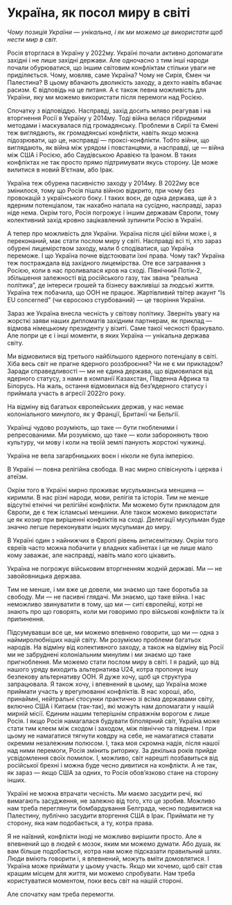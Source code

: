 # Україна, як посол миру в світі

_Чому позиція України — унікальна, і як ми можемо це використати щоб нести мир в світ._

Росія вторглася в Україну у 2022му.
Україні почали активно допомагати західні і не лише західні держави.
Але одночасно з тим інші народи почали обурюватися, що іншим світовим конфліктам стільки уваги не приділяється.
Чому, мовляв, саме Україна?
Чому не Сирія, Ємен чи Палестина?
В цьому вбачають дволикість заходу, а дехто навіть вбачає расизм.
Є відповідь на це питаня.
А є також певна можливість для України, яку ми можемо використати після перемоги над Росією.

Спочатку з відповіддю.
Насправді, захід досить мляво реагував і на вторгнення Росії в Україну у 2014му.
Тоді війна велася гібридними методами і маскувалася під громадянську.
Проблеми в Сирії та Ємені теж виглядають, як громадянські конфлікти, навіть якщо можна підозрювати, що це, насправді — проксі-конфлікти.
Тобто війни, що виглядають, як війна між урядом і повстанцями, а насправді, це — війна між США і Росією, або Саудівською Аравією та Іраном.
В таких конфліктах не так просто прямо підтримувати якусь сторону.
Це може вилитися в новий В’єтнам, або Ірак.

Україна теж обурена пасивністю заходу у 2014му.
В 2022му все змінилося, тому що Росія пішла війною відкрито, при чому без провокацій з українського боку.
І таких воєн, де одна держава, ще й з ядерним потенціалом, так нахабно напала на сусідню, насправді, зараз ніде нема.
Окрім того, Росія погрожує і іншим державам Європи, тому колективний захід кровно зацікавлений зупинити Росію в Україні.

А тепер про можливість для України.
Україна після цієї війни може і, я переконаний, має стати послом миру у світі.
Насправді всі ті, хто зараз обурені лицемірством заходу, мали б сподіватися, що Україна переможе.
І що Україна почне відстоювати їхні права.
Чому так?
Україна теж постраждала від західного лицемірства.
Оте все загравання з Росією, коли в нас проливалася кров на сході.
Північний Потік-2, збільшення залежності від російського газу, так звана “реальна політика”, де інтереси грошей та бізнесу важливіші за людські життя.
Україна теж побачила, що ООН не працює.
Жартівливий твітер акаунт “Is EU concerned” (чи євросоюз стурбований) — це творіння України.

Зараз же Україна внесла чесність у світову політику.
Зверніть увагу на жорсткі заяви наших дипломатів західним партнерам, як приклад — відмова німецькому президенту у візиті.
Саме такої чесності бракувало.
Але попри це є і інші моменти, в яких Україна — унікальна держава світу.

Ми відмовилися від третього найбільшого ядерного потенціалу в світі.
Хіба весь світ не прагне ядерного роззброєння?
Чи не є ми прикладом?
Заради справедливості — ми не єдина держава, що відмовилася від ядерного статусу, з нами в компанії Казахстан, Південна Африка та Білорусь.
На жаль, остання відмовилася від без’ядерного статусу і приймала участь в агресії 2022го року.

На відміну від багатьох європейських держав, у нас немає колоніального минулого, як у Франції, Британії чи Бельгії.

Українці чудово розуміють, що таке — бути гнобленими і репресованими.
Ми розуміємо, що таке — коли забороняють твою культуру, чи мову і коли на твоїй землі панують жорстокі чужинці.

Україна не вела загарбницьких воєн і ніколи не була імперією.

В Україні — повна релігійна свобода.
В нас мирно співіснують і церква і атеїзм.

Окрім того в Україні мирно проживає мусульманська меншина — киримли.
В нас різні народи, мови, релігія та історія.
Тим не менше відсутні етнічні чи релігійні конфлікти.
Ми можемо бути прикладом для Європи, де є теж ісламські меншини.
Але також можемо використати це як козир при вирішенні конфліктів на сході.
Делегації мусульман буде значно легше переконувати інших мусульман до миру.

В Україні один з найнижчих в Європі рівень антисемітизму.
Окрім того євреїв часто можна побачити у владних кабінетах і це не лише мало кому заважає, але насправді, навіть мало кого цікавить.

Україна не погрожує військовим вторгненням жодній державі.
Ми — не завойовницька держава.

Тим не менше, і ми вже це довели, ми знаємо що таке боротьба за свободу.
Ми — не пасивні глядачі.
Ми знаємо, що таке війна.
І нас неможливо звинуватити в тому, що ми — ситі європейці, котрі не знають про що говорять, коли ми говоримо про військові конфлікти та їх припинення.

Підсумувавши все це, ми можемо впевнено говорити, що ми — одна з наймиролюбніших націй світу.
Ми розуміємо проблеми багатьох народів.
На відміну від колективного заходу, а також на відміну від Росії ми не забруднені колоніальним минулим і ми знаємо що таке пригноблення.
Ми можемо стати послом миру в світі.
І я радий, що від нашого уряду виходить альтернатива U24, котра пропонує іншу безпекову альтернативу ООН.
Я дуже хочу, щоб ця структура запрацювала.
Я також хочу, і впевнений в цьому, що Україна може приймати участь у врегулюванні конфліктів.
В нас хороші, або, принаймні, нейтральні стосунки практично зі всіма державами світу, включно США і Китаєм (так-так), які можуть нам допомагати у нашій мирній місії.
Єдиним нашим теперішнім справжнім ворогом є лише Росія.
І якщо Росія намагалася будувати біполярний світ, Україна може стати тим клеєм між сходом і заходом, між північчю та півднем.
І при цьому не намагатися тягнути ковдру на себе, не намагатися ставати окремим незалежним полюсом.
І, така моя скромна надія, після нашої над ними перемоги, Росія змінить риторику.
За декілька років прийде усвідомлення своїх помилок.
І, можливо, світ нарешті позбавиться від російської брехні і можна буде чесно дивитися на конфлікти.
А не так, як зараз — якщо США за одних, то Росія обов’язково стане на сторону інших.

Україні не можна втрачати чесність.
Ми маємо засудити речі, які вимагають засудження, не залежно від того, хто це зробив.
Можливо нам треба переглянути бомбардування Белграда, чесно подивитися на Палестину, публічно засудити вторгення США в Ірак.
Приймати не ту сторону, яка нам подобається, а ту, котра права.

Я не наївний, конфлікти іноді не можливо вирішити просто.
Але я впевнений що в людей є мозок, яким ми можемо думати.
Або душа, як вам більше подобається, котра нам може підсказати правильний шлях.
Люди вміють говорити і, я впевнений, можуть вміти домовлятися.
І Україна може приймати у цьому участь.
Якщо ми хочемо, щоб світ став кращим місцем для життя, ми можемо спробувати.
Нам треба користуватися моментом, поки весь світ на нашій стороні.

Але спочатку нам треба перемогти.

